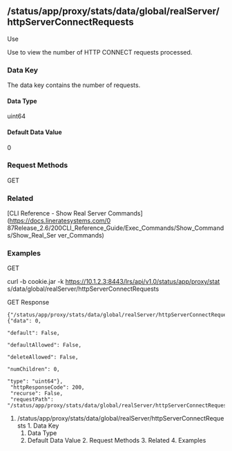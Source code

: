 ## /status/app/proxy/stats/data/global/realServer/httpServerConnectRequests

Use

Use to view the number of HTTP CONNECT requests processed.

### Data Key

The data key contains the number of requests.

#### Data Type

uint64

#### Default Data Value

0

### Request Methods

GET

### Related

[CLI Reference - Show Real Server Commands](https://docs.lineratesystems.com/0
87Release_2.6/200CLI_Reference_Guide/Exec_Commands/Show_Commands/Show_Real_Ser
ver_Commands)

### Examples

GET

curl -b cookie.jar -k https://10.1.2.3:8443/lrs/api/v1.0/status/app/proxy/stat
s/data/global/realServer/httpServerConnectRequests

GET Response

    
    {"/status/app/proxy/stats/data/global/realServer/httpServerConnectRequests": {"data": 0,
                                                                                   "default": False,
                                                                                   "defaultAllowed": False,
                                                                                   "deleteAllowed": False,
                                                                                   "numChildren": 0,
                                                                                   "type": "uint64"},
     "httpResponseCode": 200,
     "recurse": False,
     "requestPath": "/status/app/proxy/stats/data/global/realServer/httpServerConnectRequests"}
    

  1. /status/app/proxy/stats/data/global/realServer/httpServerConnectRequests
    1. Data Key
      1. Data Type
      2. Default Data Value
    2. Request Methods
    3. Related
    4. Examples

